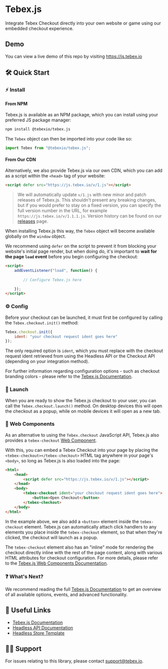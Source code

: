 # Tebex.js

Integrate Tebex Checkout directly into your own website or game using our embedded checkout experience.

## Demo

You can view a live demo of this repo by visiting https://js.tebex.io

## 🛠️ Quick Start

### ⚡ Install

#### From NPM

Tebex.js is available as an NPM package, which you can install using your preferred JS package manager:

```sh
npm install @tebexio/tebex.js
```

The `Tebex` object can then be imported into your code like so:

```js
import Tebex from "@tebexio/tebex.js";
```

#### From Our CDN

Alternatively, we also provide Tebex.js via our own CDN, which you can add as a script within the `<head>` tag of your website:

```html
<script defer src="https://js.tebex.io/v/1.js"></script>
```

> We will automatically update `v/1.js` with new minor and patch releases of Tebex.js. This shouldn't present any breaking changes, but if you would prefer to stay on a fixed version, you can specify the full version number in the URL, for example `https://js.tebex.io/v/1.1.1.js`. Version history can be found on our [releases](https://github.com/tebexio/Tebex.js/releases) page.

When installing Tebex.js this way, the `Tebex` object will become available globally on the `window` object.

We recommend using `defer` on the script to prevent it from blocking your website's initial page render, but when doing do, it's important to **wait for the page `load` event** before you begin configuring the checkout:

```html
<script>
    addEventListener("load", function() {
        
        // Configure Tebex.js here

    });
</script>
```

### ⚙️ Config

Before your checkout can be launched, it must first be configured by calling the ```Tebex.checkout.init()``` method:

```js
Tebex.checkout.init({
    ident: "your checkout request ident goes here"
});
```

The only required option is `ident`, which you must replace with the checkout request ident retrieved from using the Headless API or the Checkout API (depending on your integration method).

For further information regarding configuration options - such as checkout branding colors - please refer to the [Tebex.js Documentation](https://docs.tebex.io/developers/tebex.js).

### 🚀 Launch

When you are ready to show the Tebex.js checkout to your user, you can call the `Tebex.checkout.launch()` method. On desktop devices this will open the checkout as a popup, while on mobile devices it will open as a new tab.

### 🧩 Web Components

As an alternative to using the `Tebex.checkout` JavaScript API, Tebex.js also provides a `tebex-checkout` [Web Component](https://developer.mozilla.org/en-US/docs/Web/API/Web_components).

With this, you can embed a Tebex Checkout into your page by placing the `<tebex-checkout></tebex-checkout>` HTML tag anywhere in your page's `<body>`, so long as Tebex.js is also loaded into the page:

```html
<html>
    <head>
        <script defer src="https://js.tebex.io/v/1.js"></script>
    </head>
    <body>
        <tebex-checkout ident="your checkout request ident goes here">
            <button>Open Checkout</button>
        </tebex-checkout>
    </body>
</html>
```

In the example above, we also add a `<button>` element inside the `tebex-checkout` element. Tebex.js can automatically attach click handlers to any elements you place inside the `tebex-checkout` element, so that when they're clicked, the checkout will launch as a popup.

The `tebex-checkout` element also has an "inline" mode for rendering the checkout directly inline with the rest of the page content, along with various HTML attributes for checkout configuration. For more details, please refer to the [Tebex.js Web Components Documentation](https://docs.tebex.io/developers/tebex.js).

### ❓ What's Next?

We recommend reading the full [Tebex.js Documentation](https://docs.tebex.io/developers/tebex.js) to get an overview of all available options, events, and advanced functionality.

## 🔗 Useful Links

- [Tebex.js Documentation](https://docs.tebex.io/developers/tebex.js)
- [Headless API Documentation](https://docs.tebex.io/developers/headless-api/overview)
- [Headless Store Template](https://github.com/tebexio/Headless-Template)

## 🙋‍♂️ Support

For issues relating to this library, please contact [support@tebex.io](mailto:support@tebex.io).